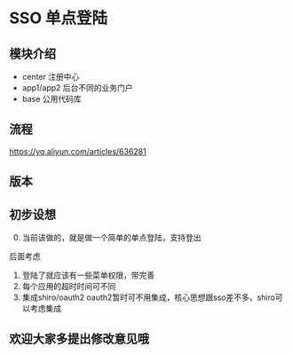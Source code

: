 # SSO 单点登陆

## 模块介绍
-	center 注册中心
-	app1/app2 后台不同的业务门户
-	base 公用代码库

## 流程

https://yq.aliyun.com/articles/636281

## 版本

## 初步设想
0.	当前该做的，就是做一个简单的单点登陆，支持登出

后面考虑

1.	登陆了就应该有一些菜单权限，带完善
2.	每个应用的超时时间可不同
3.	集成shiro/oauth2
	oauth2暂时可不用集成，核心思想跟sso差不多，shiro可以考虑集成
	
	
## 欢迎大家多提出修改意见哦

